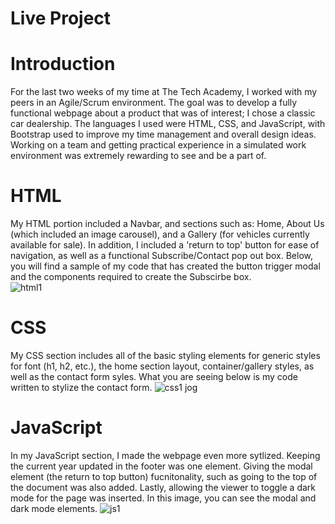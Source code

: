 # Live Project

# Introduction
For the last two weeks of my time at The Tech Academy, I worked with my peers in an Agile/Scrum environment.  The goal was to develop a fully functional webpage about a product that was of interest; I chose a classic car dealership.  The languages I used were HTML, CSS, and JavaScript, with Bootstrap used to improve my time management and overall design ideas.  Working on a team and getting practical experience in a simulated work environment was extremely rewarding to see and be a part of.

# HTML
My HTML portion included a Navbar, and sections such as: Home, About Us (which included an image carousel), and a Gallery (for vehicles currently available for sale).  In addition, I included a 'return to top' button for ease of navigation, as well as a functional Subscribe/Contact pop out box.  Below, you will find a sample of my code that has created the button trigger modal and the components required to create the Subscirbe box.  
![html1](https://github.com/pjs70776/HTML-and-CSS-Projects/assets/169723114/bb68b26c-4a36-4866-b3ba-04e4c45d15cc)

# CSS
My CSS section includes all of the basic styling elements for generic styles for font (h1, h2, etc.), the home section layout, container/gallery styles, as well as the contact form syles. What you are seeing below is my code written to stylize the contact form. 
![css1 jog](https://github.com/pjs70776/HTML-and-CSS-Projects/assets/169723114/341a1578-7bd0-40f2-ba2d-02d1b91bfbaf)

# JavaScript
In my JavaScript section, I made the webpage even more sytlized.  Keeping the current year updated in the footer was one element.  Giving the modal element (the return to top button) fucnitonality, such as going to the top of the document was also added.  Lastly, allowing the viewer to toggle a dark mode for the page was inserted. In this image, you can see the modal and dark mode elements. 
![js1](https://github.com/pjs70776/HTML-and-CSS-Projects/assets/169723114/3d0dcaf1-0049-4f5d-98f7-62c0eba51d9b)
